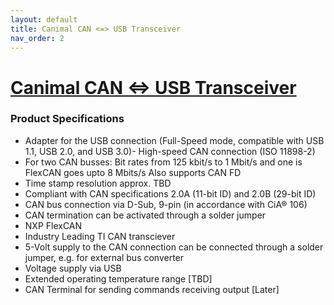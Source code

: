 ```yaml
---
layout: default
title: Canimal CAN <=> USB Transceiver
nav_order: 2
---
```

# [Canimal CAN <=> USB Transceiver](https://canimal.io/product/canimal-can-usb/)

### Product Specifications
- Adapter for the USB connection (Full-Speed mode, compatible with USB 1.1, USB 2.0, and USB 3.0)- High-speed CAN connection (ISO 11898-2)
- For two CAN busses: Bit rates from 125 kbit/s to 1 Mbit/s and one is FlexCAN goes upto 8 Mbits/s Also supports CAN FD
- Time stamp resolution approx. TBD
- Compliant with CAN specifications 2.0A (11-bit ID) and 2.0B (29-bit ID)
- CAN bus connection via D-Sub, 9-pin (in accordance with CiA® 106)
- CAN termination can be activated through a solder jumper
- NXP FlexCAN
- Industry Leading TI CAN transciever
- 5-Volt supply to the CAN connection can be connected through a solder jumper, e.g. for external bus converter
- Voltage supply via USB
- Extended operating temperature range [TBD]
- CAN Terminal for sending commands receiving output [Later]
